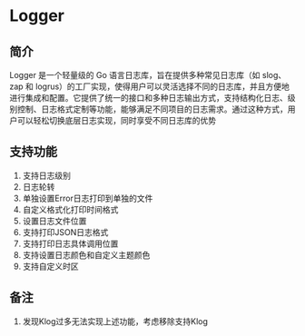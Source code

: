 # Logger
## 简介
Logger 是一个轻量级的 Go 语言日志库，旨在提供多种常见日志库（如 slog、zap 和 logrus）的工厂实现，使得用户可以灵活选择不同的日志库，并且方便地进行集成和配置。它提供了统一的接口和多种日志输出方式，支持结构化日志、级别控制、日志格式定制等功能，能够满足不同项目的日志需求。通过这种方式，用户可以轻松切换底层日志实现，同时享受不同日志库的优势
## 支持功能
1. 支持日志级别
2. 日志轮转
3. 单独设置Error日志打印到单独的文件
4. 自定义格式化打印时间格式
5. 设置日志文件位置
6. 支持打印JSON日志格式
7. 支持打印日志具体调用位置
8. 支持设置日志颜色和自定义主题颜色
9. 支持自定义时区
## 备注
1. 发现Klog过多无法实现上述功能，考虑移除支持Klog
